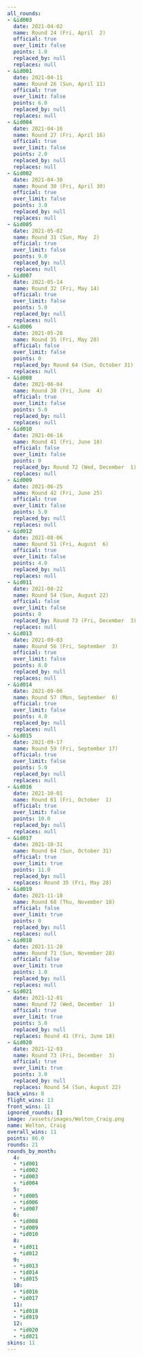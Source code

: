 ```yaml
---
all_rounds:
- &id003
  date: 2021-04-02
  name: Round 24 (Fri, April  2)
  official: true
  over_limit: false
  points: 1.0
  replaced_by: null
  replaces: null
- &id001
  date: 2021-04-11
  name: Round 26 (Sun, April 11)
  official: true
  over_limit: false
  points: 6.0
  replaced_by: null
  replaces: null
- &id004
  date: 2021-04-16
  name: Round 27 (Fri, April 16)
  official: true
  over_limit: false
  points: 2.0
  replaced_by: null
  replaces: null
- &id002
  date: 2021-04-30
  name: Round 30 (Fri, April 30)
  official: true
  over_limit: false
  points: 3.0
  replaced_by: null
  replaces: null
- &id005
  date: 2021-05-02
  name: Round 31 (Sun, May  2)
  official: true
  over_limit: false
  points: 9.0
  replaced_by: null
  replaces: null
- &id007
  date: 2021-05-14
  name: Round 32 (Fri, May 14)
  official: true
  over_limit: false
  points: 5.0
  replaced_by: null
  replaces: null
- &id006
  date: 2021-05-28
  name: Round 35 (Fri, May 28)
  official: false
  over_limit: false
  points: 0
  replaced_by: Round 64 (Sun, October 31)
  replaces: null
- &id008
  date: 2021-06-04
  name: Round 38 (Fri, June  4)
  official: true
  over_limit: false
  points: 5.0
  replaced_by: null
  replaces: null
- &id010
  date: 2021-06-18
  name: Round 41 (Fri, June 18)
  official: false
  over_limit: false
  points: 0
  replaced_by: Round 72 (Wed, December  1)
  replaces: null
- &id009
  date: 2021-06-25
  name: Round 42 (Fri, June 25)
  official: true
  over_limit: false
  points: 5.0
  replaced_by: null
  replaces: null
- &id012
  date: 2021-08-06
  name: Round 51 (Fri, August  6)
  official: true
  over_limit: false
  points: 4.0
  replaced_by: null
  replaces: null
- &id011
  date: 2021-08-22
  name: Round 54 (Sun, August 22)
  official: false
  over_limit: false
  points: 0
  replaced_by: Round 73 (Fri, December  3)
  replaces: null
- &id013
  date: 2021-09-03
  name: Round 56 (Fri, September  3)
  official: true
  over_limit: false
  points: 8.0
  replaced_by: null
  replaces: null
- &id014
  date: 2021-09-06
  name: Round 57 (Mon, September  6)
  official: true
  over_limit: false
  points: 4.0
  replaced_by: null
  replaces: null
- &id015
  date: 2021-09-17
  name: Round 59 (Fri, September 17)
  official: true
  over_limit: false
  points: 5.0
  replaced_by: null
  replaces: null
- &id016
  date: 2021-10-01
  name: Round 61 (Fri, October  1)
  official: true
  over_limit: false
  points: 10.0
  replaced_by: null
  replaces: null
- &id017
  date: 2021-10-31
  name: Round 64 (Sun, October 31)
  official: true
  over_limit: true
  points: 11.0
  replaced_by: null
  replaces: Round 35 (Fri, May 28)
- &id019
  date: 2021-11-18
  name: Round 68 (Thu, November 18)
  official: false
  over_limit: true
  points: 0
  replaced_by: null
  replaces: null
- &id018
  date: 2021-11-28
  name: Round 71 (Sun, November 28)
  official: false
  over_limit: true
  points: 1.0
  replaced_by: null
  replaces: null
- &id021
  date: 2021-12-01
  name: Round 72 (Wed, December  1)
  official: true
  over_limit: true
  points: 5.0
  replaced_by: null
  replaces: Round 41 (Fri, June 18)
- &id020
  date: 2021-12-03
  name: Round 73 (Fri, December  3)
  official: true
  over_limit: true
  points: 3.0
  replaced_by: null
  replaces: Round 54 (Sun, August 22)
back_wins: 8
flight_wins: 13
front_wins: 11
ignored_rounds: []
image: /assets/images/Welton_Craig.png
name: Welton, Craig
overall_wins: 11
points: 86.0
rounds: 21
rounds_by_month:
  4:
  - *id001
  - *id002
  - *id003
  - *id004
  5:
  - *id005
  - *id006
  - *id007
  6:
  - *id008
  - *id009
  - *id010
  8:
  - *id011
  - *id012
  9:
  - *id013
  - *id014
  - *id015
  10:
  - *id016
  - *id017
  11:
  - *id018
  - *id019
  12:
  - *id020
  - *id021
skins: 11
---
```

